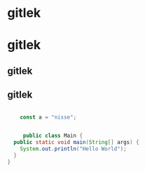 # gitlek

<h1>gitlek</h1>

## gitlek

<h2>gitlek</h2>

``` js

	const a = "nisse";
```
``` java

     public class Main {
  public static void main(String[] args) {
    System.out.println("Hello World");
  }
}

```

